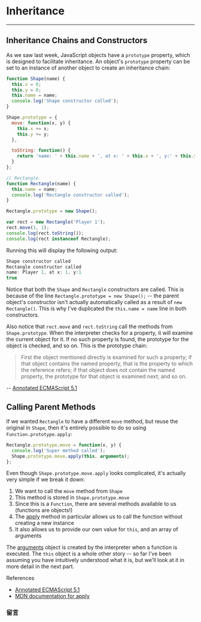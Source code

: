 # Inheritance

------

## Inheritance Chains and Constructors

As we saw last week, JavaScript objects have a `prototype` property, which is designed to facilitate inheritance. An object's `prototype` property can be set to an instance of another object to create an inheritance chain:

```javascript
function Shape(name) {
  this.x = 0;
  this.y = 0;
  this.name = name;
  console.log('Shape constructor called');
}

Shape.prototype = {
  move: function(x, y) {
    this.x += x;
    this.y += y;
  },

  toString: function() {
    return 'name: ' + this.name + ', at x: ' + this.x + ', y:' + this.y;
  }
};

// Rectangle
function Rectangle(name) {
  this.name = name;
  console.log('Rectangle constructor called');
}

Rectangle.prototype = new Shape();

var rect = new Rectangle('Player 1');
rect.move(1, 1);
console.log(rect.toString());
console.log(rect instanceof Rectangle);
```

Running this will display the following output:

```javascript
Shape constructor called
Rectangle constructor called
name: Player 1, at x: 1, y:1
true
```

Notice that both the `Shape` and `Rectangle` constructors are called. This is because of the line `Rectangle.prototype = new Shape();` -- the parent object's constructor isn't actually automatically called as a result of `new Rectangle()`. This is why I've duplicated the `this.name = name` line in both constructors.

Also notice that `rect.move` and `rect.toString` call the methods from `Shape.prototype`. When the interpreter checks for a property, it will examine the current object for it. If no such property is found, the prototype for the object is checked, and so on. This is the prototype chain:

> First the object mentioned directly is examined for such a property; if that object contains the named property, that is the property to which the reference refers; if that object does not contain the named property, the prototype for that object is examined next; and so on.

-- [Annotated ECMAScript 5.1](http://es5.github.io/#x4.2.1)

## Calling Parent Methods

If we wanted `Rectangle` to have a different `move` method, but reuse the original in `Shape`, then it's entirely possible to do so using `Function.prototype.apply`:

```javascript
Rectangle.prototype.move = function(x, y) {
  console.log('Super method called');
  Shape.prototype.move.apply(this, arguments);
};
```

Even though `Shape.prototype.move.apply` looks complicated, it's actually very simple if we break it down:

1. We want to call the `move` method from `Shape`
2. This method is stored in `Shape.prototype.move`
3. Since this is a `Function`, there are several methods available to us (functions are objects!)
4. The [apply](https://developer.mozilla.org/en/JavaScript/Reference/Global_Objects/Function/apply) method in particular allows us to call the function without creating a new instance
5. It also allows us to provide our own value for `this`, and an array of arguments

The [arguments](http://es5.github.io/#x10.6) object is created by the interpreter when a function is executed. The `this` object is a whole other story -- so far I've been assuming you have intuitively understood what it is, but we'll look at it in more detail in the next part.

References
- [Annotated ECMAScript 5.1](es5.github.io)
- [MDN documentation for apply](https://developer.mozilla.org/en/JavaScript/Reference/Global_Objects/Function/apply)

### 留言
<div class="ds-thread" data-thread-key="#docs/js/javascript-101/002syntax-basics" data-title="liyuechun.com.cn" data-url="liyuechun.com.cn"></div>

<script type="text/javascript">
var duoshuoQuery = {short_name:"liyuechun"};
	(function() {
		var ds = document.createElement('script');
		ds.type = 'text/javascript';ds.async = true;
		ds.src = (document.location.protocol == 'https:' ? 'https:' : 'http:') + '//static.duoshuo.com/embed.js';
		ds.charset = 'UTF-8';
		(document.getElementsByTagName('head')[0]
		 || document.getElementsByTagName('body')[0]).appendChild(ds);
	})();
	</script>
